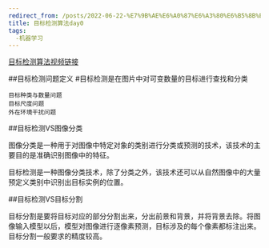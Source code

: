 ```yaml
---
redirect_from: /posts/2022-06-22-%E7%9B%AE%E6%A0%87%E6%A3%80%E6%B5%8B%E7%AE%97%E6%B3%95day0/
title: 目标检测算法day0
tags:
  -机器学习
---
```

[目标检测算法视频链接](https://www.bilibili.com/video/BV1mU4y1m7dN)

##目标检测问题定义
#目标检测是在图片中对可变数量的目标进行查找和分类

    目标种类与数量问题
    目标尺度问题
    外在环境干扰问题

##目标检测VS图像分类

图像分类是一种用于对图像中特定对象的类别进行分类或预测的技术，该技术的主要目的是准确识别图像中的特征。

目标检测是一种图像分类技术，除了分类之外，该技术还可以从自然图像中的大量预定义类别中识别出目标实例的位置。

##目标检测VS目标分割

目标分割是要将目标对应的部分分割出来，分出前景和背景，并将背景去除。将图像输入模型以后，模型对图像进行逐像素预测，目标涉及的每个像素都标注出来。目标分割一般要求的精度较高。
